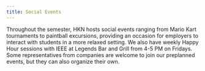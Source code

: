 ```yaml
---
title: Social Events 
---
```

Throughout the semester, HKN hosts social events ranging from Mario Kart tournaments to paintball excursions, providing an occasion for employers to interact with students in a more relaxed setting. We also have weekly Happy Hour sessions with IEEE at Legends Bar and Grill from 4-5 PM on Fridays. Some representatives from companies are welcome to join our preplanned events, but they can also organize their own.
  
